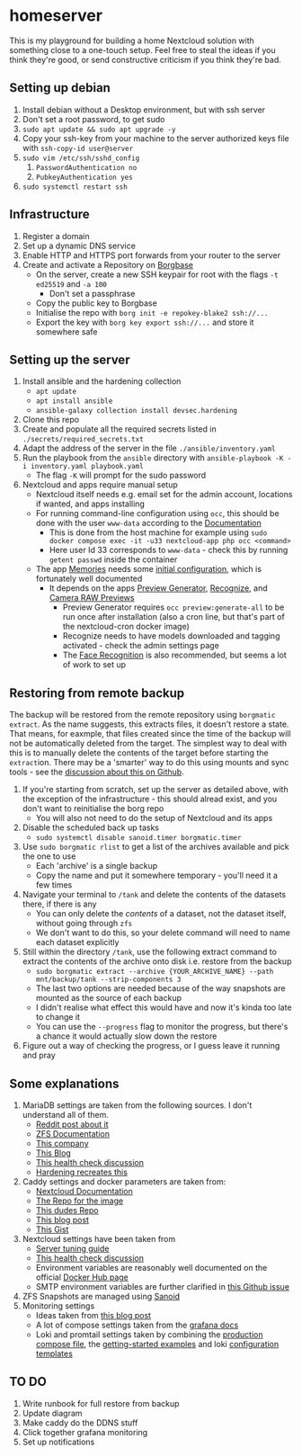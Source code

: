 # homeserver

This is my playground for building a home Nextcloud solution with something close to a one-touch setup. Feel free to
steal the ideas if you think they're good, or send constructive criticism if you think they're bad.

## Setting up debian

1. Install debian without a Desktop environment, but with ssh server
2. Don't set a root password, to get sudo
3. `sudo apt update && sudo apt upgrade -y`
4. Copy your ssh-key from your machine to the server authorized keys file with `ssh-copy-id user@server`
5. `sudo vim /etc/ssh/sshd_config`
    1. `PasswordAuthentication no`
    2. `PubkeyAuthentication yes`
6. `sudo systemctl restart ssh`

## Infrastructure

1. Register a domain
2. Set up a dynamic DNS service
3. Enable HTTP and HTTPS port forwards from your router to the server
4. Create and activate a Repository on [Borgbase](https://www.borgbase.com/)
    - On the server, create a new SSH keypair for root with the flags `-t ed25519` and `-a 100`
        - Don't set a passphrase
    - Copy the public key to Borgbase
    - Initialise the repo with `borg init -e repokey-blake2 ssh://...`
    - Export the key with `borg key export ssh://...` and store it somewhere safe

## Setting up the server

1. Install ansible and the hardening collection
    - `apt update`
    - `apt install ansible`
    - `ansible-galaxy collection install devsec.hardening`
2. Clone this repo
3. Create and populate all the required secrets listed in `./secrets/required_secrets.txt`
4. Adapt the address of the server in the file `./ansible/inventory.yaml`
5. Run the playbook from the `ansible` directory with `ansible-playbook -K -i inventory.yaml playbook.yaml`
    - The flag `-K` will prompt for the sudo password
6. Nextcloud and apps require manual setup
    - Nextcloud itself needs e.g. email set for the admin account, locations if wanted, and apps installing
    - For running command-line configuration using `occ`, this should be done with the user `www-data` according to the [Documentation](https://docs.nextcloud.com/server/latest/admin_manual/configuration_server/occ_command.html)
      - This is done from the host machine for example using `sudo docker compose exec -it -u33 nextcloud-app php occ <command>`
      - Here user Id 33 corresponds to `www-data` - check this by running `getent passwd` inside the container
    - The app [Memories](https://github.com/pulsejet/memories) needs some [initial configuration](https://memories.gallery/config/), which is fortunately well documented
	  - It depends on the apps [Preview Generator](https://github.com/rullzer/previewgenerator), [Recognize](https://github.com/nextcloud/recognize), and [Camera RAW Previews](https://github.com/ariselseng/camerarawpreviews)
	    - Preview Generator requires `occ preview:generate-all` to be run once after installation (also a cron line, but that's part of the nextcloud-cron docker image)
		- Recognize needs to have models downloaded and tagging activated - check the admin settings page
		- The [Face Recognition](https://github.com/matiasdelellis/facerecognition) is also recommended, but seems a lot of work to set up
		
## Restoring from remote backup

The backup will be restored from the remote repository using `borgmatic extract`. As the name suggests, this extracts files, it doesn't restore a state. That means, for eaxmple, that files created since the time of the backup will not be automatically deleted from the target. The simplest way to deal with this is to manually delete the contents of the target before starting the `extract`ion. There may be a 'smarter' way to do this using mounts and sync tools - see the [discussion about this on Github](https://github.com/borgbackup/borg/issues/4598).

1. If you're starting from scratch, set up the server as detailed above, with the exception of the infrastructure - this should alread exist, and you don't want to reinitialise the borg repo
    - You will also not need to do the setup of Nextcloud and its apps
2. Disable the scheduled back up tasks
    - `sudo systemctl disable sanoid.timer borgmatic.timer`
3. Use `sudo borgmatic rlist` to get a list of the archives available and pick the one to use
    - Each 'archive' is a single backup
    - Copy the name and put it somewhere temporary - you'll need it a few times
4. Navigate your terminal to `/tank` and delete the contents of the datasets there, if there is any
    - You can only delete the _contents_ of a dataset, not the dataset itself, without going through `zfs`
    - We don't want to do this, so your delete command will need to name each dataset explicitly
5. Still within the directory `/tank`, use the following extract command to extract the contents of the archive onto disk i.e. restore from the backup
    - `sudo borgmatic extract --archive {YOUR_ARCHIVE_NAME} --path mnt/backup/tank --strip-components 3`
    - The last two options are needed because of the way snapshots are mounted as the source of each backup
    - I didn't realise what effect this would have and now it's kinda too late to change it
    - You can use the `--progress` flag to monitor the progress, but there's a chance it would actually slow down the restore
6. Figure out a way of checking the progress, or I guess leave it running and pray

## Some explanations

1. MariaDB settings are taken from the following sources. I don't understand all of them.
    - [Reddit post about it](https://www.reddit.com/r/zfs/comments/u1xklc/mariadbmysql_database_settings_for_zfs/)
    - [ZFS Documentation](https://openzfs.github.io/openzfs-docs/Performance%20and%20Tuning/Workload%20Tuning.html#mysql)
    - [This company](https://www.percona.com/blog/mysql-zfs-performance-update/)
    - [This Blog](https://shatteredsilicon.net/mysql-mariadb-innodb-on-zfs/)
    - [This health check discussion](https://github.com/MariaDB/mariadb-docker/issues/94)
    - [Hardening recreates this](https://github.com/dev-sec/ansible-mysql-hardening/blob/master/tasks/mysql_secure_installation.yml)
2. Caddy settings and docker parameters are taken from:
    - [Nextcloud Documentation](https://github.com/nextcloud/documentation/blob/master/admin_manual/configuration_server/reverse_proxy_configuration.rst)
    - [The Repo for the image](https://github.com/lucaslorentz/caddy-docker-proxy)
    - [This dudes Repo](https://github.com/blazekjan/docker-selfhosted-apps)
    - [This blog post](https://dev.to/jhot/caddy-docker-proxy-like-traefik-but-better-565l)
    - [This Gist](https://gist.github.com/tmo1/72a9dc98b0b6b75f7e4ec336cdc399e1)
3. Nextcloud settings have been taken from
    - [Server tuning guide](https://docs.nextcloud.com/server/21/admin_manual/installation/server_tuning.html)
    - [This health check discussion](https://github.com/nextcloud/docker/issues/676)
	- Environment variables are reasonably well documented on the official [Docker Hub page](https://hub.docker.com/_/nextcloud)
	- SMTP environment variables are further clarified in [this Github issue](https://github.com/nextcloud/docker/issues/1187)
4. ZFS Snapshots are managed using [Sanoid](https://github.com/jimsalterjrs/sanoid)
5. Monitoring settings
    - Ideas taken from [this blog post](https://blog.randombits.host/monitoring-self-hosted-services/)
    - A lot of compose settings taken from
     the [grafana docs](https://grafana.com/docs/grafana-cloud/quickstart/docker-compose-linux/)
    - Loki and promtail settings taken by combining the [production compose file](https://github.com/grafana/loki/blob/main/production/docker-compose.yaml), the [getting-started examples](https://github.com/grafana/loki/tree/main/examples/getting-started) and loki [configuration templates](https://grafana.com/docs/loki/latest/configuration/examples/)

## TO DO

1. Write runbook for full restore from backup
2. Update diagram
3. Make caddy do the DDNS stuff
4. Click together grafana monitoring
5. Set up notifications
